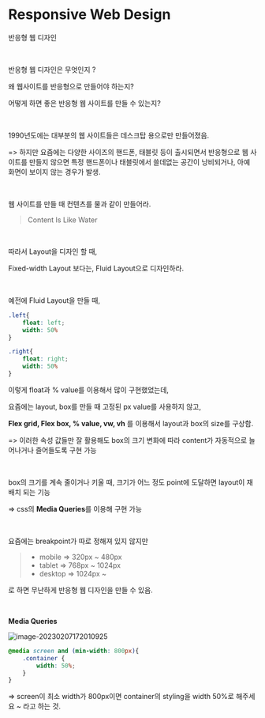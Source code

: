 # Responsive Web Design

반응형 웹 디자인 

<br>

반응형 웹 디자인은 무엇인지 ?

왜 웹사이트를 반응형으로 만들어야 하는지?

어떻게 하면 좋은 반응형 웹 사이트를 만들 수 있는지?

<br>

1990년도에는 대부분의 웹 사이트들은 데스크탑 용으로만 만들어졌음.

=> 하지만 요즘에는 다양한 사이즈의 핸드폰, 태블릿 등이 출시되면서 반응형으로 웹 사이트를 만들지 않으면 특정 핸드폰이나 태블릿에서 쓸데없는 공간이 낭비되거나, 아예 화면이 보이지 않는 경우가 발생. 

<br>

웹 사이트를 만들 때 컨텐츠를 물과 같이 만들어라.

> Content Is Like Water

<br>

따라서 Layout을 디자인 할 때,

Fixed-width Layout 보다는, Fluid Layout으로 디자인하라. 

<br>

예전에 Fluid Layout을 만들 때, 

```css
.left{
    float: left;
   	width: 50%
}

.right{
    float: right;
   	width: 50%
}

```

이렇게 float과 % value를 이용해서 많이 구현했었는데,  

요즘에는 layout, box를 만들 때 고정된 px value를 사용하지 않고,  

**Flex grid, Flex box, % value, vw, vh** 를 이용해서 layout과 box의 size를 구상함.

=> 이러한 속성 값들만 잘 활용해도 box의 크기 변화에 따라 content가 자동적으로 늘어나거나 즐어들도록 구현 가능

<br>

box의 크기를 계속 줄이거나 키울 때, 크기가 어느 정도 point에 도달하면 layout이 재배치 되는 기능

=> css의 **Media Queries**를 이용해 구현 가능

  <br>

요즘에는 breakpoint가 따로 정해져 있지 않지만

> + mobile => 320px ~ 480px
> + tablet => 768px ~ 1024px
> + desktop => 1024px ~ 

로 하면 무난하게 반응형 웹 디자인을 만들 수 있음.

<br>

**Media Queries**

![image-20230207172010925](C:\Users\alsd2\AppData\Roaming\Typora\typora-user-images\image-20230207172010925.png)

```css
@media screen and (min-width: 800px){
    .container {
        width: 50%;
    }
}
```

=> screen이 최소 width가 800px이면 container의 styling을 width 50%로 해주세요 ~ 라고 하는 것. 



